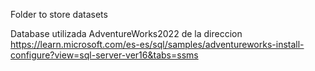 Folder to store datasets

Database utilizada AdventureWorks2022 de la direccion
<br>https://learn.microsoft.com/es-es/sql/samples/adventureworks-install-configure?view=sql-server-ver16&tabs=ssms
